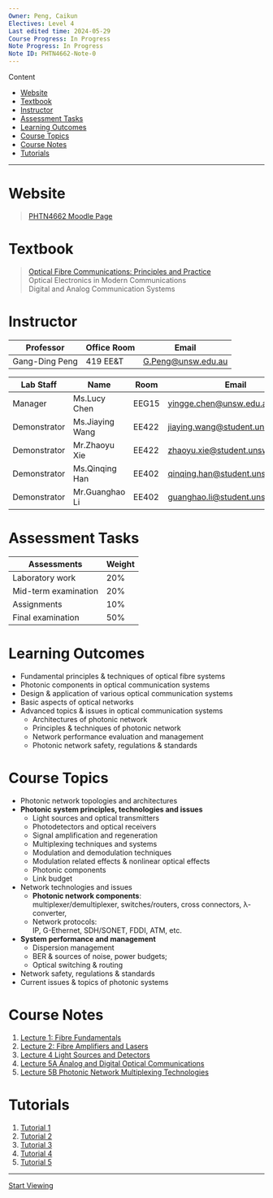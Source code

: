 ```yaml
---
Owner: Peng, Caikun
Electives: Level 4
Last edited time: 2024-05-29
Course Progress: In Progress
Note Progress: In Progress
Note ID: PHTN4662-Note-0
---
```


Content
- [Website](#website)
- [Textbook](#textbook)
- [Instructor](#instructor)
- [Assessment Tasks](#assessment-tasks)
- [Learning Outcomes](#learning-outcomes)
- [Course Topics](#course-topics)
- [Course Notes](#course-notes)
- [Tutorials](#tutorials)

---

# Website

> [PHTN4662 Moodle Page](https://moodle.telt.unsw.edu.au/course/view.php?id=84436)  


# Textbook

> [Optical Fibre Communications: Principles and Practice](https://1drv.ms/b/s!AuXfaR2IFRyojDgw_eEC7b_w0xc6?e=0mA4wV)  
> Optical Electronics in Modern Communications  
> Digital and Analog Communication Systems  

# Instructor

| Professor      | Office Room | Email              |
| -------------- | ----------- | ------------------ |
| Gang-Ding Peng | 419 EE&T    | G.Peng@unsw.edu.au |

| Lab Staff    | Name            | Room  | Email                            |
| ------------ | --------------- | ----- | -------------------------------- |
| Manager      | Ms.Lucy Chen    | EEG15 | yingge.chen@unsw.edu.au          |
| Demonstrator | Ms.Jiaying Wang | EE422 | jiaying.wang@student.unsw.edu.au |
| Demonstrator | Mr.Zhaoyu Xie   | EE422 | zhaoyu.xie@student.unsw.edu.au   |
| Demonstrator | Ms.Qinqing Han  | EE402 | qinqing.han@student.unsw.edu.au  |
| Demonstrator | Mr.Guanghao Li  | EE402 | guanghao.li@student.unsw.edu.au  |

# Assessment Tasks

| Assessments          | Weight |
| -------------------- | ------ |
| Laboratory work      | 20%    |
| Mid-term examination | 20%    |
| Assignments          | 10%    |
| Final examination    | 50%    |

# Learning Outcomes

- Fundamental principles & techniques of optical fibre systems
- Photonic components in optical communication systems
- Design & application of various optical communication systems
- Basic aspects of optical networks
- Advanced topics & issues in optical communication systems
  - Architectures of photonic network
  - Principles & techniques of photonic network
  - Network performance evaluation and management
  - Photonic network safety, regulations & standards

# Course Topics 

- Photonic network topologies and architectures
- **Photonic system principles, technologies and issues**
  - Light sources and optical transmitters
  - Photodetectors and optical receivers
  - Signal amplification and regeneration
  - Multiplexing techniques and systems
  - Modulation and demodulation techniques
  - Modulation related effects & nonlinear optical effects 
  - Photonic components
  - Link budget
- Network technologies and issues
  - **Photonic network components**:   
    multiplexer/demultiplexer, switches/routers, cross connectors, λ-converter,
  - Network protocols:    
    IP, G-Ethernet, SDH/SONET, FDDI, ATM, etc.
- **System performance and management**
  - Dispersion management
  - BER & sources of noise, power budgets; 
  - Optical switching & routing 
- Network safety, regulations & standards
- Current issues & topics of photonic systems


# Course Notes

1. [Lecture 1: Fibre Fundamentals](1.%20PHTN4662%20Lecture%201%20Fibre%20Fundamentals.md)
2. [Lecture 2: Fibre Amplifiers and Lasers](2.PHTN4662%20Lecture%202%20FIbre%20Amplifiers%20and%20Lasers.md)
3. [Lecture 4 Light Sources and Detectors](<3. PHTN4662 Lecture 4 Light Sources and Detectors.md>)
4. [Lecture 5A Analog and Digital Optical Communications](<4. PHTN4662 Lecture 5A Analog and Digital Optical Communications.md>)
5. [Lecture 5B Photonic Network Multiplexing Technologies](<5. PHTN4662 Lecture 5B Photonic Network Multiplexing Technologies.md>)

# Tutorials

1. [Tutorial 1](<a. PHTN4662 Tutorial 1.md>)
2. [Tutorial 2](<b. PHTN4662 Tutorial 2.md>)
3. [Tutorial 3](<c. PHTN4662 Tutorial 3.md>)
4. [Tutorial 4](<d. PHTN4662 Tutorial 4.md>)
5. [Tutorial 5](<e. PHTN4662 Tutorial 5.md>)


---

[Start Viewing](0.%20PHTN4662%20Photonic%20Networks%20Overview.md)